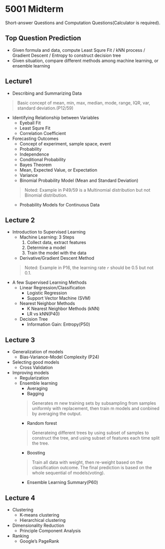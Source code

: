 # 5001 Midterm
Short-answer Questions and Computation Questions(Calculator is required).

## Top Question Prediction
- Given formula and data, compute Least Squre Fit / kNN process / Gradient Descent / Entropy to construct decision tree
- Given situation, compare different methods among machine learning, or ensemble learning


## Lecture1
- Describing and Summarizing Data
> Basic concept of mean, min, max, median, mode, range, IQR, var, standard deviation.(P12/59)
- Identifying Relationship between Variables
    - Eyeball Fit
    - Least Squre Fit
    - Correlation Coefficient
- Forecasting Outcomes
    + Concept of experiment, sample space, event
    + Probability
    + Independence
    + Conditional Probability
    + Bayes Theorem
    + Mean, Expected Value, or Expectation
    + Variance
    + Binomial Probability Model (Mean and Standard Deviation)
    > Noted: Example in P49/59 is a Multinomial distribution but not Binomial distribution.
    + Probability Models for Continuous Data

## Lecture 2
- Introduction to Supervised Learning
    + Machine Learning:   3   Steps
        1.  Collect data,   extract features
        2.  Determine a model
        3.  Train the model with the data
    + Derivative/Gradient Descent Method
    >Noted: Example in P16,  the learning rate `r` should be 0.5 but not 0.1.
- A few Supervised Learning Methods
    - Linear Regression/Classification
        + Logistic Regression
        + Support Vector Machine (SVM)
    - Nearest Neighbor Methods
        + K Nearest Neighbor Methods (kNN)
        + LR vs kNN(P40)
    - Decision Tree
        + Information Gain: Entropy(P50)

## Lecture 3
- Generalization  of  models
    - Bias-Variance-Model Complexity (P24)
- Selecting good models
    - Cross Validation
- Improving models
    + Regularization
    + Ensemble learning
        + Averaging
        + Bagging
        > Generates m new training sets by subsampling from samples uniformly with replacement, then train m models and conbined by averaging the output.
        + Random forest
        > Generateing different trees by using subset of samples to construct the tree, and using subset of features each time split the tree.  
        + Boosting
        > Train all data with weight, then re-weight based on the classification outcome. The final prediction is based on the whole sequential of models(voting).
        - Ensemble Learning Summary(P60)

## Lecture 4
- Clustering
    - K-means clustering
    - Hierarchical clustering
- Dimensionality Reduction
    - Principle Component Analysis
- Ranking
    - Google’s PageRank
